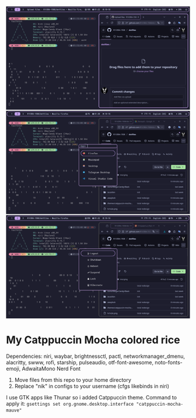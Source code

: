 ![](preview.png)
![](./apps.png)
![](./powermenu.png)

# My Catppuccin Mocha colored rice

Dependencies: niri, waybar, brightnessctl, pactl, networkmanager_dmenu, alacritty, swww, rofi, starship, pulseaudio, otf-font-awesome, noto-fonts-emoji, AdwaitaMono Nerd Font

1. Move files from this repo to your home directory
2. Replace "nik" in configs to your username (cfgs likebinds in niri)

I use GTK apps like Thunar so i added Catppuccin theme. Command to apply it: ```gsettings set org.gnome.desktop.interface "catppuccin-mocha-mauve"```
